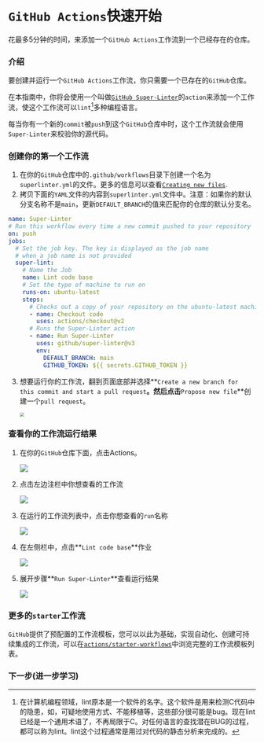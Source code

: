 # `GitHub Actions`快速开始

花最多5分钟的时间，来添加一个`GitHub Actions`工作流到一个已经存在的仓库。

### 介绍

要创建并运行一个`GitHub Actions`工作流，你只需要一个已存在的`GitHub`仓库。

在本指南中，你将会使用一个叫做[`GitHub Super-Linter`](https://github.com/github/super-linter)的`action`来添加一个工作流，使这个工作流可以`lint`[^1]多种编程语言。

每当你有一个新的`commit`被`push`到这个`GitHub`仓库中时，这个工作流就会使用`Super-Linter`来校验你的源代码。

### 创建你的第一个工作流

1. 在你的`GitHub`仓库中的`.github/workflows`目录下创建一个名为`superlinter.yml`的文件。更多的信息可以查看[`Creating new files`](https://docs.github.com/en/free-pro-team@latest/github/managing-files-in-a-repository/creating-new-files).
2. 拷贝下面的`YAML`文件的内容到`superlinter.yml`文件中。注意：如果你的默认分支名称不是`main`，更新`DEFAULT_BRANCH`的值来匹配你的仓库的默认分支名。

```yaml
name: Super-Linter
# Run this workflow every time a new commit pushed to your repository
on: push
jobs:
  # Set the job key. The key is displayed as the job name
  # when a job name is not provided
  super-lint:
    # Name the Job
    name: Lint code base
    # Set the type of machine to run on
    runs-on: ubuntu-latest
    steps:
      # Checks out a copy of your repository on the ubuntu-latest machine
      - name: Checkout code
        uses: actions/checkout@v2
      # Runs the Super-Linter action
      - name: Run Super-Linter
        uses: github/super-linter@v3
        env:
          DEFAULT_BRANCH: main
          GITHUB_TOKEN: ${{ secrets.GITHUB_TOKEN }}
```

3. 想要运行你的工作流，翻到页面底部并选择**`Create a new branch for this commit and start a pull request`**。然后点击**`Propose new file`**创建一个`pull request`。

   <img src="https://docs.github.com/assets/images/commit-workflow-file.png" style="zoom:50%;" />



### 查看你的工作流运行结果

1. 在你的`GitHub`仓库下面，点击Actions。

   <img src="https://docs.github.com/assets/images/help/repository/actions-tab.png"  />

2. 点击左边注栏中你想查看的工作流

   ![](https://docs.github.com/assets/images/help/repository/superlinter-workflow-sidebar.png)

3. 在运行的工作流列表中，点击你想查看的`run`名称

   ![](https://docs.github.com/assets/images/help/repository/superlinter-run-name.png)

4. 在左侧栏中，点击**`Lint code base`**作业

   ![](https://docs.github.com/assets/images/help/repository/superlinter-lint-code-base-job.png)

5. 展开步骤**`Run Super-Linter`**查看运行结果

   ![](https://docs.github.com/assets/images/help/repository/super-linter-workflow-results.png)

### 更多的`starter`工作流

`GitHub`提供了预配置的工作流模板，您可以以此为基础，实现自动化、创建可持续集成的工作流，可以在[`actions/starter-workflows`](https://github.com/actions/starter-workflows)中浏览完整的工作流模板列表。

### 下一步(进一步学习)



[^1]:在计算机编程领域，lint原本是一个软件的名字。这个软件是用来检测C代码中的隐患，如，可疑地使用方式、不能移植等，这些部分很可能是bug。现在lint已经是一个通用术语了，不再局限于C。对任何语言的查找潜在BUG的过程，都可以称为lint。lint这个过程通常是用过对代码的静态分析来完成的。